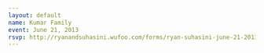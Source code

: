 ```yaml
---
layout: default
name: Kumar Family
event: June 21, 2013
rsvp: http://ryanandsuhasini.wufoo.com/forms/ryan-suhasini-june-21-2013/
---
```

